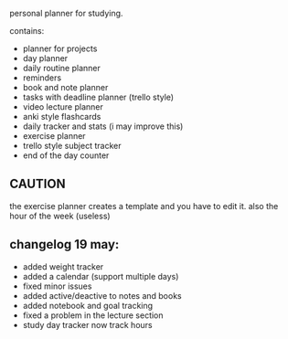 personal planner for studying.


contains:
 - planner for projects
 - day planner
 - daily routine planner
 - reminders
 - book and note planner
 - tasks with deadline planner (trello style)
 - video lecture planner
 - anki style flashcards
 - daily tracker and stats (i may improve this)
 - exercise planner
 - trello style subject tracker
 - end of the day counter
 
 
 
 ## CAUTION
 the exercise planner creates a template and you have to edit it.
 also the hour of the week (useless)
 
 
## changelog 19 may:
 - added weight tracker
 - added a calendar (support multiple days)
 - fixed minor issues
 - added active/deactive to notes and books
 - added notebook and goal tracking
 - fixed a problem in the lecture section
 - study day tracker now track hours 
